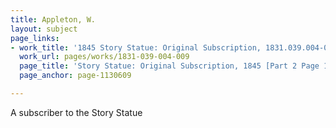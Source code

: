 ```yaml
---
title: Appleton, W.
layout: subject
page_links:
- work_title: '1845 Story Statue: Original Subscription, 1831.039.004-009'
  work_url: pages/works/1831-039-004-009
  page_title: 'Story Statue: Original Subscription, 1845 [Part 2 Page 1]'
  page_anchor: page-1130609

---
```

<p>A subscriber to the Story Statue</p>